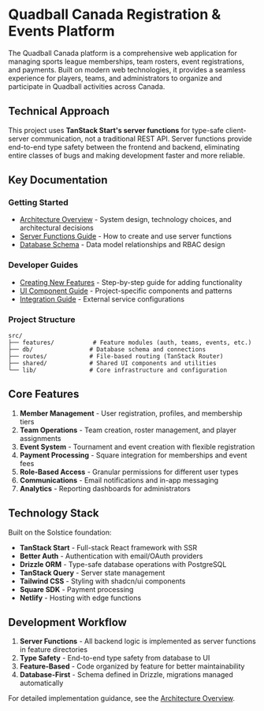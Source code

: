# Quadball Canada Registration & Events Platform

The Quadball Canada platform is a comprehensive web application for managing sports league memberships, team rosters, event registrations, and payments. Built on modern web technologies, it provides a seamless experience for players, teams, and administrators to organize and participate in Quadball activities across Canada.

## Technical Approach

This project uses **TanStack Start's server functions** for type-safe client-server communication, not a traditional REST API. Server functions provide end-to-end type safety between the frontend and backend, eliminating entire classes of bugs and making development faster and more reliable.

## Key Documentation

### Getting Started

- [Architecture Overview](./architecture/overview.md) - System design, technology choices, and architectural decisions
- [Server Functions Guide](./api/server-functions.md) - How to create and use server functions
- [Database Schema](./database/schema-overview.md) - Data model relationships and RBAC design

### Developer Guides

- [Creating New Features](./implementation/feature-development.md) - Step-by-step guide for adding functionality
- [UI Component Guide](./ui-flows/component-guide.md) - Project-specific components and patterns
- [Integration Guide](./integrations/README.md) - External service configurations

### Project Structure

```
src/
├── features/           # Feature modules (auth, teams, events, etc.)
├── db/                # Database schema and connections
├── routes/            # File-based routing (TanStack Router)
├── shared/            # Shared UI components and utilities
└── lib/               # Core infrastructure and configuration
```

## Core Features

1. **Member Management** - User registration, profiles, and membership tiers
2. **Team Operations** - Team creation, roster management, and player assignments
3. **Event System** - Tournament and event creation with flexible registration
4. **Payment Processing** - Square integration for memberships and event fees
5. **Role-Based Access** - Granular permissions for different user types
6. **Communications** - Email notifications and in-app messaging
7. **Analytics** - Reporting dashboards for administrators

## Technology Stack

Built on the Solstice foundation:

- **TanStack Start** - Full-stack React framework with SSR
- **Better Auth** - Authentication with email/OAuth providers
- **Drizzle ORM** - Type-safe database operations with PostgreSQL
- **TanStack Query** - Server state management
- **Tailwind CSS** - Styling with shadcn/ui components
- **Square SDK** - Payment processing
- **Netlify** - Hosting with edge functions

## Development Workflow

1. **Server Functions** - All backend logic is implemented as server functions in feature directories
2. **Type Safety** - End-to-end type safety from database to UI
3. **Feature-Based** - Code organized by feature for better maintainability
4. **Database-First** - Schema defined in Drizzle, migrations managed automatically

For detailed implementation guidance, see the [Architecture Overview](./architecture/overview.md).
